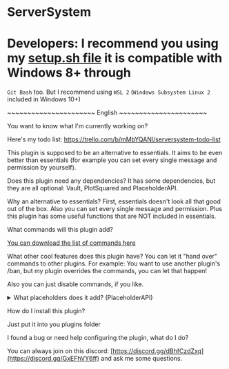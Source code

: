 # ServerSystem

# Developers: I recommend you using my [setup.sh file](https://raw.githubusercontent.com/TheBlackEntity/ServerSystem/master/setup.sh) it is compatible with Windows 8+ through
`Git Bash` too. But I recommend using `WSL 2` (`Windows Subsystem Linux 2` included in Windows 10+)

\~~~~~~~~~~~~~~~~~~~~~~ English ~~~~~~~~~~~~~~~~~~~~~~

You want to know what I'm currently working on?

Here's my todo list:
https://trello.com/b/mMbYQANl/serversystem-todo-list

This plugin is supposed to be an alternative to essentials.
It aims to be even better than essentials (for example you can set every single message and permission by yourself).

Does this plugin need any dependencies?
It has some dependencies, but they are all optional: Vault, PlotSquared and PlaceholderAPI.

Why an alternative to essentials?
First, essentials doesn't look all that good out of the box.
Also you can set every single message and permission.
Plus this plugin has some useful functions that are NOT included in essentials.

What commands will this plugin add?

[You can download the list of commands here](https://www.dropbox.com/s/62f56n2flw8pvbe/Command_Reference.pdf?dl=0)

What other cool features does this plugin have?
You can let it "hand over" commands to other plugins.
For example:
You want to use another plugin's /ban, but my plugin overrides the commands, you can let that happen!

Also you can just disable commands, if you like.

<details><summary>What placeholders does it add? (PlaceholderAPI)</summary>
<pre>

%serversystem_money% -> Shows the unformatted balance

%serversystem_formattedmoney% -> Shows the formatted balance

%serversystem_drop% -> Shows if the player can drop items in vanish

%serversystem_pickup% -> Shows if the player can pick up items in vanish

%serversystem_chat% -> Shows if the place can chat in vanish

%serversystem_interact% -> Shows if the player can interact in vanish

%serversystem_vanish% -> Shows if the player is in vanish

%serversystem_god% -> Shows if the player is in god mode

%serversystem_onlineplayers% -> Shows online player count, excluding players you cannot see (Aka. vanish)

%baltop_formattedmoney_X% -> Shows the formatted balance of top place X (1 - 10)

%baltop_money_X% -> Shows the unformatted balance of top place X (1 - 10)

%baltop_player_X% -> Shows the player name of top place X (1 - 10)

</pre>
</details>

How do I install this plugin?

Just put it into you plugins folder

I found a bug or need help configuring the plugin, what do I do?

You can always join on this discord: [https://discord.gg/dBhfCzdZxq](https://discord.gg/GxEFhVY6ff) and ask me some
questions.